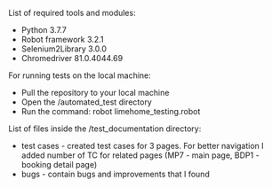 List of required tools and modules: 

- Python 3.7.7
- Robot framework 3.2.1
- Selenium2Library 3.0.0
- Chromedriver 81.0.4044.69

For running tests on the local machine:
- Pull the repository to your local machine 
- Open the /automated_test directory 
- Run the command: robot limehome_testing.robot

List of files inside the /test_documentation directory:
- test cases - created test cases for 3 pages. For better navigation I added number of TC for related pages (MP7 - main page, BDP1 - booking detail page)
- bugs - contain bugs and improvements that I found


